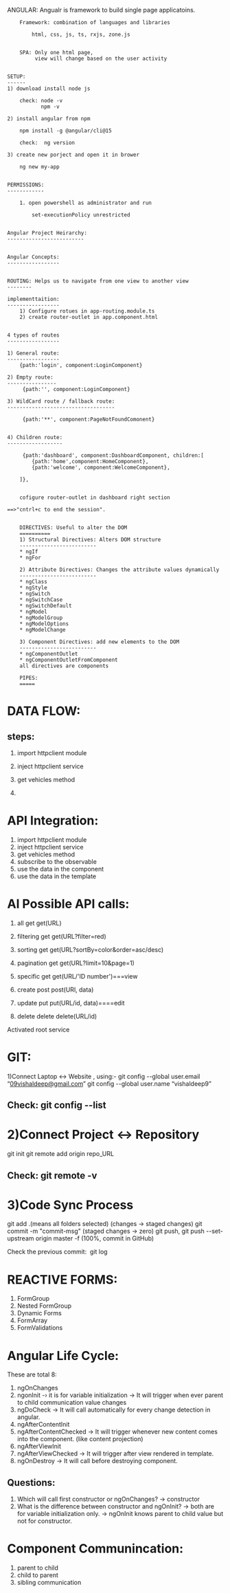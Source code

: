 ANGULAR: Angualr is framework to build single page applicatoins.


        Framework: combination of languages and libraries

            html, css, js, ts, rxjs, zone.js


        SPA: Only one html page, 
             view will change based on the user activity


    SETUP:
    ------
    1) download install node js

        check: node -v
               npm -v

    2) install angular from npm

        npm install -g @angular/cli@15

        check:  ng version

    3) create new porject and open it in brower

        ng new my-app


    PERMISSIONS:
    ------------

        1. open powershell as administrator and run

            set-executionPolicy unrestricted

    
    Angular Project Heirarchy:
    -------------------------


    Angular Concepts:
    -----------------


    ROUTING: Helps us to navigate from one view to another view
    --------

    implementtaition:
    -----------------
        1) Configure rotues in app-routing.module.ts
        2) create router-outlet in app.component.html


    4 types of routes
    -----------------

    1) General route: 
    -----------------
        {path:'login', component:LoginComponent}

    2) Empty route:
    ----------------
         {path:'', component:LoginComponent}

    3) WildCard route / fallback route:
    -----------------------------------

         {path:'**', component:PageNotFoundComonent}


    4) Children route:
    ------------------

         {path:'dashboard', component:DashboardComponent, children:[
            {path:'home',component:HomeComponent},
            {path:'welcome', component:WelcomeComponent},
             
        ]},


        cofigure router-outlet in dashboard right section

    ==>"cntrl+c to end the session".


        DIRECTIVES: Useful to alter the DOM
        ==========
        1) Structural Directives: Alters DOM structure
        -------------------------
        * ngIf
        * ngFor

        2) Attribute Directives: Changes the attribute values dynamically
        -------------------------
        * ngClass
        * ngStyle
        * ngSwitch
        * ngSwitchCase
        * ngSwitchDefault
        * ngModel
        * ngModelGroup
        * ngModelOptions
        * ngModelChange
        
        3) Component Directives: add new elements to the DOM
        -------------------------
        * ngComponentOutlet
        * ngComponentOutletFromComponent
        all directives are components

        PIPES:
        =====
        

DATA FLOW:
==========

steps:
------
1) import httpclient module

2) inject httpclient service

3) get vehicles method

4) 


API Integration:
===============
1) import httpclient module
2) inject httpclient service
3) get vehicles method
4) subscribe to the observable
5) use the data in the component
6) use the data in the template


Al Possible API calls:
=====================

1) all          get         get(URL)

2) filtering    get         get(URL?filter=red)


3) sorting      get         get(URL?sortBy=color&order=asc/desc)

4) pagination   get         get(URL?limit=10&page=1)

5) specific     get         get(URL/'ID number')===view

6) create       post        post(URl, data)

7) update       put         put(URL/id, data)====edit

8) delete       delete      delete(URL/id)

Activated root service


GIT:
=====

  1)Connect Laptop <-> Website , using:-
   git config --global user.email “09vishaldeep@gmail.com”
   git config --global user.name “vishaldeep9”

Check:  git config --list
 ---------

2)Connect Project <-> Repository
  =======================

  git init
  git remote add origin repo_URL

Check: git remote -v
--------------

3)Code Sync Process 
=====================

git add .(means all folders selected) (changes -> staged changes)
git commit -m "commit-msg" (staged changes -> zero)
git push, git push --set-upstream origin master -f (100%, commit in GitHub)


Check the previous commit:  git log


REACTIVE FORMS:
==============

1) FormGroup
2) Nested FormGroup
3) Dynamic Forms
4) FormArray
5) FormValidations


Angular Life Cycle:
==================
These are total 8:
1) ngOnChanges
2) ngonInit
-› it is for variable initialization
→ It will trigger when ever parent to child communication value changes
3) ngDoCheck
-> It will call automatically for every change detection in angular.
4) ngAfterContentInit
5) ngAfterContentChecked
-> It will trigger whenever new content comes into the component.
(like content projection)
6) ngAfterViewInit
7) ngAfterViewChecked
→ It will trigger after view rendered in template.
8) ngOnDestroy
-> It will call before destroying component.

Questions:
----------
1) Which will call first constructor or ngOnChanges?
-> constructor
2) What is the difference between constructor and ngOnInit?
-> both are for variable initialization only.
-> ngOnInit knows parent to child value but not for constructor.


Component Communincation:
========================

1) parent to child
2) child to parent
3) sibling communication

